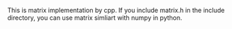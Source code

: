 This is matrix implementation by cpp.
If you include matrix.h in the include directory, you can use matrix simliart with numpy in python.
